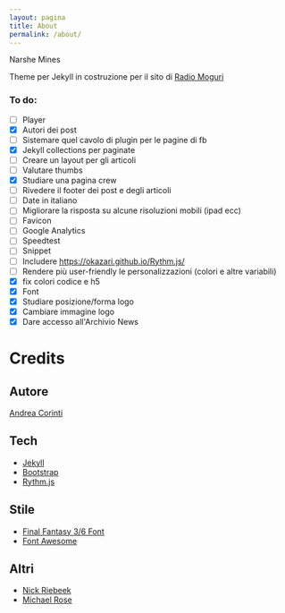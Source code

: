 ```yaml
---
layout: pagina
title: About
permalink: /about/
---
```


Narshe Mines

Theme per Jekyll in costruzione per il sito di [Radio Moguri](https://radiomoguri.github.io)

### To do:

- [ ] Player
- [X] Autori dei post
- [ ] Sistemare quel cavolo di plugin per le pagine di fb
- [X] Jekyll collections per paginate
- [ ] Creare un layout per gli articoli
- [ ] Valutare thumbs
- [X] Studiare una pagina crew
- [ ] Rivedere il footer dei post e degli articoli
- [ ] Date in italiano
- [ ] Migliorare la risposta su alcune risoluzioni mobili (ipad ecc)
- [ ] Favicon
- [ ] Google Analytics
- [ ] Speedtest
- [ ] Snippet
- [ ] Includere https://okazari.github.io/Rythm.js/
- [ ] Rendere più user-friendly le personalizzazioni (colori e altre variabili)
- [X] fix colori codice e h5
- [X] Font
- [X] Studiare posizione/forma logo
- [X] Cambiare immagine logo
- [X] Dare accesso all'Archivio News

# Credits

## Autore

[Andrea Corinti](https:/andreacorinti.github.io)

## Tech

* [Jekyll](https://jekyllrb.com)
* [Bootstrap](https://getbootstrap.com)
* [Rythm.js](https://okazari.github.io/Rythm.js/)

## Stile

* [Final Fantasy 3/6 Font](https://fonts2u.com/final-fantasy-36-font-regular.font)
* [Font Awesome](https://fontawesome.com)

## Altri

* [Nick Riebeek](https://experimentingwithcode.com)
* [Michael Rose](https://mademistakes.com/)
